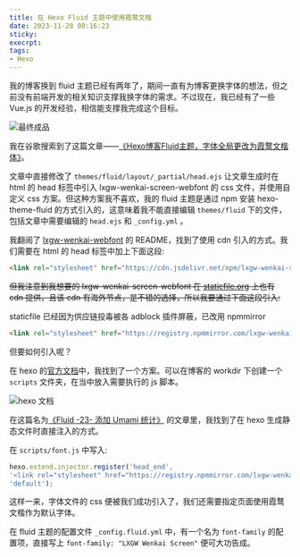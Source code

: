 ```yaml
---
title: 在 Hexo Fluid 主题中使用霞鹜文楷
date: 2023-11-28 00:16:23
sticky:
execrpt:
tags:
- Hexo
---
```


我的博客换到 fluid 主题已经有两年了，期间一直有为博客更换字体的想法，但之前没有前端开发的相关知识支撑我换字体的需求。不过现在，我已经有了一些 Vue.js 的开发经验，相信能支撑我完成这个目标。

![最终成品](https://cdn.zhullyb.top/uploads/2024/08/12/6564d0f926e58.webp)

我在谷歌搜索到了这篇文章——[《Hexo博客Fluid主题，字体全局更改为霞鹜文楷体》](https://penghh.fun/2023/05/07/2023-5-7-hexo_blog_font/)。

文章中直接修改了 `themes/fluid/layout/_partial/head.ejs` 让文章生成时在 html 的 head 标签中引入 lxgw-wenkai-screen-webfont 的 css 文件，并使用自定义 css 方案。但这种方案我不喜欢，我的 fluid 主题是通过 npm 安装 hexo-theme-fluid 的方式引入的，这意味着我不能直接编辑 `themes/fluid` 下的文件，包括文章中需要编辑的 `head.ejs` 和 `_config.yml` 。

我翻阅了 [lxgw-wenkai-webfont](https://github.com/chawyehsu/lxgw-wenkai-webfont) 的 README，找到了使用 cdn 引入的方式。我们需要在 html 的 head 标签中加上下面这段:

```html
<link rel="stylesheet" href="https://cdn.jsdelivr.net/npm/lxgw-wenkai-screen-webfont@1.1.0/style.css" />
```

~~但我注意到我想要的 lxgw-wenkai-screen-webfont 在 [staticfile.org](https://staticfile.org/) 上也有 cdn 提供，且该 cdn 有海外节点，是不错的选择，所以我要通过下面这段引入:~~

staticfile 已经因为供应链投毒被各 adblock 插件屏蔽，已改用 npmmirror

```html
<link rel="stylesheet" href="https://registry.npmmirror.com/lxgw-wenkai-screen-web/latest/files/style.min.css" />
```

但要如何引入呢？

在 hexo 的[官方文档](https://hexo.io/docs/plugins.html)中，我找到了一个方案。可以在博客的 workdir 下创建一个 `scripts` 文件夹，在当中放入需要执行的 js 脚本。

![hexo 文档](https://cdn.zhullyb.top/uploads/2024/08/12/6564cea5c71ca.webp)

在这篇名为[《Fluid -23- 添加 Umami 统计》](https://www.zywvvd.com/notes/hexo/theme/fluid/fluid-add-umami/fluid-add-umami/) 的文章里，我找到了在 hexo 生成静态文件时直接注入的方式。

在 `scripts/font.js` 中写入:

```javascript
hexo.extend.injector.register('head_end',
'<link rel="stylesheet" href="https://registry.npmmirror.com/lxgw-wenkai-screen-web/latest/files/style.min.css" />',
'default');
```

这样一来，字体文件的 css 便被我们成功引入了，我们还需要指定页面使用霞鹜文楷作为默认字体。

在 fluid 主题的配置文件 `_config.fluid.yml` 中，有一个名为 `font-family` 的配置项，直接写上 `font-family: "LXGW Wenkai Screen"` 便可大功告成。
